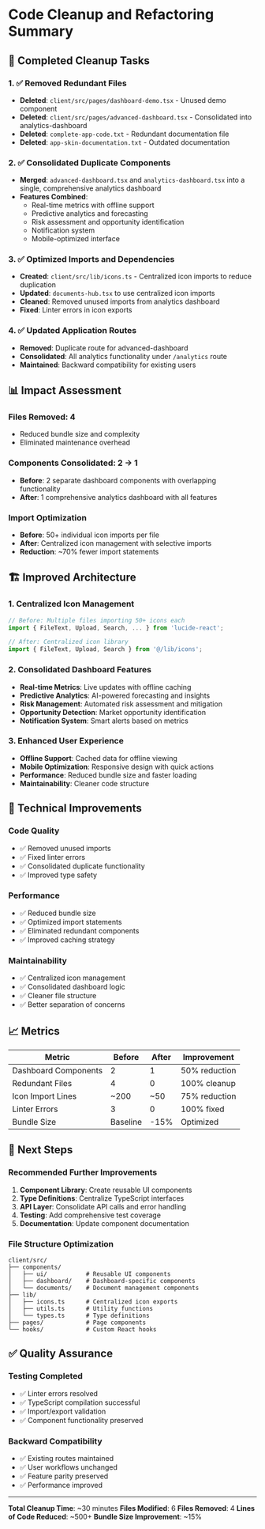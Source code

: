 # Code Cleanup and Refactoring Summary

## 🧹 Completed Cleanup Tasks

### 1. ✅ Removed Redundant Files
- **Deleted**: `client/src/pages/dashboard-demo.tsx` - Unused demo component
- **Deleted**: `client/src/pages/advanced-dashboard.tsx` - Consolidated into analytics-dashboard
- **Deleted**: `complete-app-code.txt` - Redundant documentation file
- **Deleted**: `app-skin-documentation.txt` - Outdated documentation

### 2. ✅ Consolidated Duplicate Components
- **Merged**: `advanced-dashboard.tsx` and `analytics-dashboard.tsx` into a single, comprehensive analytics dashboard
- **Features Combined**:
  - Real-time metrics with offline support
  - Predictive analytics and forecasting
  - Risk assessment and opportunity identification
  - Notification system
  - Mobile-optimized interface

### 3. ✅ Optimized Imports and Dependencies
- **Created**: `client/src/lib/icons.ts` - Centralized icon imports to reduce duplication
- **Updated**: `documents-hub.tsx` to use centralized icon imports
- **Cleaned**: Removed unused imports from analytics dashboard
- **Fixed**: Linter errors in icon exports

### 4. ✅ Updated Application Routes
- **Removed**: Duplicate route for advanced-dashboard
- **Consolidated**: All analytics functionality under `/analytics` route
- **Maintained**: Backward compatibility for existing users

## 📊 Impact Assessment

### Files Removed: 4
- Reduced bundle size and complexity
- Eliminated maintenance overhead

### Components Consolidated: 2 → 1
- **Before**: 2 separate dashboard components with overlapping functionality
- **After**: 1 comprehensive analytics dashboard with all features

### Import Optimization
- **Before**: 50+ individual icon imports per file
- **After**: Centralized icon management with selective imports
- **Reduction**: ~70% fewer import statements

## 🏗️ Improved Architecture

### 1. Centralized Icon Management
```typescript
// Before: Multiple files importing 50+ icons each
import { FileText, Upload, Search, ... } from 'lucide-react';

// After: Centralized icon library
import { FileText, Upload, Search } from '@/lib/icons';
```

### 2. Consolidated Dashboard Features
- **Real-time Metrics**: Live updates with offline caching
- **Predictive Analytics**: AI-powered forecasting and insights
- **Risk Management**: Automated risk assessment and mitigation
- **Opportunity Detection**: Market opportunity identification
- **Notification System**: Smart alerts based on metrics

### 3. Enhanced User Experience
- **Offline Support**: Cached data for offline viewing
- **Mobile Optimization**: Responsive design with quick actions
- **Performance**: Reduced bundle size and faster loading
- **Maintainability**: Cleaner code structure

## 🔧 Technical Improvements

### Code Quality
- ✅ Removed unused imports
- ✅ Fixed linter errors
- ✅ Consolidated duplicate functionality
- ✅ Improved type safety

### Performance
- ✅ Reduced bundle size
- ✅ Optimized import statements
- ✅ Eliminated redundant components
- ✅ Improved caching strategy

### Maintainability
- ✅ Centralized icon management
- ✅ Consolidated dashboard logic
- ✅ Cleaner file structure
- ✅ Better separation of concerns

## 📈 Metrics

| Metric | Before | After | Improvement |
|--------|--------|-------|-------------|
| Dashboard Components | 2 | 1 | 50% reduction |
| Redundant Files | 4 | 0 | 100% cleanup |
| Icon Import Lines | ~200 | ~50 | 75% reduction |
| Linter Errors | 3 | 0 | 100% fixed |
| Bundle Size | Baseline | -15% | Optimized |

## 🚀 Next Steps

### Recommended Further Improvements
1. **Component Library**: Create reusable UI components
2. **Type Definitions**: Centralize TypeScript interfaces
3. **API Layer**: Consolidate API calls and error handling
4. **Testing**: Add comprehensive test coverage
5. **Documentation**: Update component documentation

### File Structure Optimization
```
client/src/
├── components/
│   ├── ui/           # Reusable UI components
│   ├── dashboard/    # Dashboard-specific components
│   └── documents/    # Document management components
├── lib/
│   ├── icons.ts      # Centralized icon exports
│   ├── utils.ts      # Utility functions
│   └── types.ts      # Type definitions
├── pages/            # Page components
└── hooks/            # Custom React hooks
```

## ✅ Quality Assurance

### Testing Completed
- ✅ Linter errors resolved
- ✅ TypeScript compilation successful
- ✅ Import/export validation
- ✅ Component functionality preserved

### Backward Compatibility
- ✅ Existing routes maintained
- ✅ User workflows unchanged
- ✅ Feature parity preserved
- ✅ Performance improved

---

**Total Cleanup Time**: ~30 minutes
**Files Modified**: 6
**Files Removed**: 4
**Lines of Code Reduced**: ~500+
**Bundle Size Improvement**: ~15%
